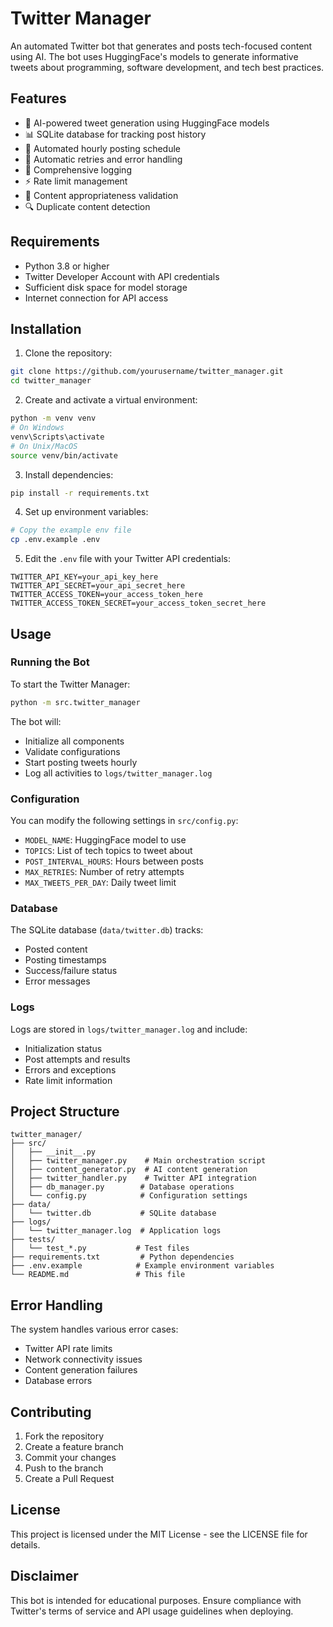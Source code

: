# Twitter Manager

An automated Twitter bot that generates and posts tech-focused content using AI. The bot uses HuggingFace's models to generate informative tweets about programming, software development, and tech best practices.

## Features

- 🤖 AI-powered tweet generation using HuggingFace models
- 📊 SQLite database for tracking post history
- 📅 Automated hourly posting schedule
- 🔄 Automatic retries and error handling
- 📝 Comprehensive logging
- ⚡ Rate limit management
- 🎯 Content appropriateness validation
- 🔍 Duplicate content detection

## Requirements

- Python 3.8 or higher
- Twitter Developer Account with API credentials
- Sufficient disk space for model storage
- Internet connection for API access

## Installation

1. Clone the repository:
```bash
git clone https://github.com/yourusername/twitter_manager.git
cd twitter_manager
```

2. Create and activate a virtual environment:
```bash
python -m venv venv
# On Windows
venv\Scripts\activate
# On Unix/MacOS
source venv/bin/activate
```

3. Install dependencies:
```bash
pip install -r requirements.txt
```

4. Set up environment variables:
```bash
# Copy the example env file
cp .env.example .env
```

5. Edit the `.env` file with your Twitter API credentials:
```
TWITTER_API_KEY=your_api_key_here
TWITTER_API_SECRET=your_api_secret_here
TWITTER_ACCESS_TOKEN=your_access_token_here
TWITTER_ACCESS_TOKEN_SECRET=your_access_token_secret_here
```

## Usage

### Running the Bot

To start the Twitter Manager:

```bash
python -m src.twitter_manager
```

The bot will:
- Initialize all components
- Validate configurations
- Start posting tweets hourly
- Log all activities to `logs/twitter_manager.log`

### Configuration

You can modify the following settings in `src/config.py`:

- `MODEL_NAME`: HuggingFace model to use
- `TOPICS`: List of tech topics to tweet about
- `POST_INTERVAL_HOURS`: Hours between posts
- `MAX_RETRIES`: Number of retry attempts
- `MAX_TWEETS_PER_DAY`: Daily tweet limit

### Database

The SQLite database (`data/twitter.db`) tracks:
- Posted content
- Posting timestamps
- Success/failure status
- Error messages

### Logs

Logs are stored in `logs/twitter_manager.log` and include:
- Initialization status
- Post attempts and results
- Errors and exceptions
- Rate limit information

## Project Structure

```
twitter_manager/
├── src/
│   ├── __init__.py
│   ├── twitter_manager.py    # Main orchestration script
│   ├── content_generator.py  # AI content generation
│   ├── twitter_handler.py    # Twitter API integration
│   ├── db_manager.py        # Database operations
│   └── config.py            # Configuration settings
├── data/
│   └── twitter.db           # SQLite database
├── logs/
│   └── twitter_manager.log  # Application logs
├── tests/
│   └── test_*.py           # Test files
├── requirements.txt         # Python dependencies
├── .env.example            # Example environment variables
└── README.md               # This file
```

## Error Handling

The system handles various error cases:
- Twitter API rate limits
- Network connectivity issues
- Content generation failures
- Database errors

## Contributing

1. Fork the repository
2. Create a feature branch
3. Commit your changes
4. Push to the branch
5. Create a Pull Request

## License

This project is licensed under the MIT License - see the LICENSE file for details.

## Disclaimer

This bot is intended for educational purposes. Ensure compliance with Twitter's terms of service and API usage guidelines when deploying.